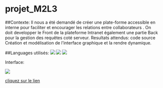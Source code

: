 # projet_M2L3

##Contexte: Il nous a été demandé de créer une plate-forme accessible en interne pour faciliter et encourager
les relations entre collaborateurs .
On doit developper le Front de la plateforme Intranet également une partie Back pour la gestion
des requêtes coté serveur.
Resultats attendus:
code source
Création et modélisation de l’interface graphique et la rendre dynamique.

##Languages utilisés: 
![](https://pngimg.es/download/60275) ![]([https://pngimg.es/download/60275](https://1.bp.blogspot.com/-NGHwBncyA68/UiMm_8b2ZUI/AAAAAAAAAnA/17OGXCKI4zE/s1600/Logo+HTML5.JPG)) ![]([https://pngimg.es/download/60275](https://tse4.mm.bing.net/th?id=OIP.ayAY9cZTL2wpgG7wb_sVjQHaEM&pid=Api&P=0&h=180))  

Interface:

![](file:///Users/rahmahamdi/Desktop/Screenshot%202023-06-11%20at%2017.55.50.png)

[cliquez sur le lien]()
